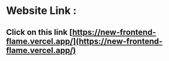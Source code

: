 # Website Link :
<div id="top"></div>

## Click on this link [https://new-frontend-flame.vercel.app/](https://new-frontend-flame.vercel.app/)
